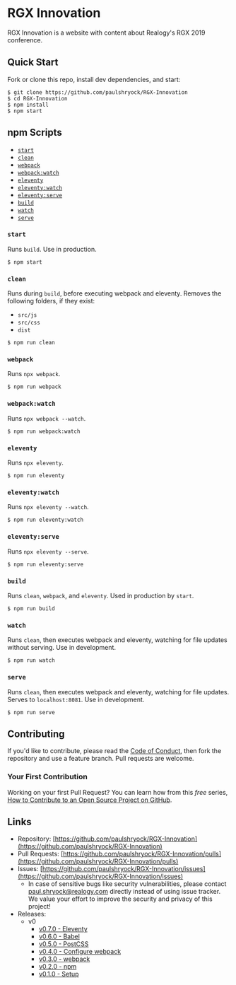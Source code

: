 # RGX Innovation

RGX Innovation is a website with content about Realogy's RGX 2019 conference.

## Quick Start

Fork or clone this repo, install dev dependencies, and start:

```shell
$ git clone https://github.com/paulshryock/RGX-Innovation
$ cd RGX-Innovation
$ npm install
$ npm start
```

## npm Scripts

- [`start`](#start)
- [`clean`](#clean)
- [`webpack`](#webpack)
- [`webpack:watch`](#webpack:watch)
- [`eleventy`](#eleventy)
- [`eleventy:watch`](#eleventy:watch)
- [`eleventy:serve`](#eleventy:serve)
- [`build`](#build)
- [`watch`](#watch)
- [`serve`](#serve)

### `start`

Runs `build`. Use in production.

```shell
$ npm start
```

### `clean`

Runs during `build`, before executing webpack and eleventy. Removes the following folders, if they exist:

- `src/js`
- `src/css`
- `dist`

```shell
$ npm run clean
```

### `webpack`

Runs `npx webpack`.

```shell
$ npm run webpack
```

### `webpack:watch`

Runs `npx webpack --watch`.

```shell
$ npm run webpack:watch
```

### `eleventy`

Runs `npx eleventy`.

```shell
$ npm run eleventy
```

### `eleventy:watch`

Runs `npx eleventy --watch`.

```shell
$ npm run eleventy:watch
```

### `eleventy:serve`

Runs `npx eleventy --serve`.

```shell
$ npm run eleventy:serve
```

### `build`

Runs `clean`, `webpack`, and `eleventy`. Used in production by `start`.

```shell
$ npm run build
```

### `watch`

Runs `clean`, then executes webpack and eleventy, watching for file updates without serving. Use in development.

```shell
$ npm run watch
```

### `serve`

Runs `clean`, then executes webpack and eleventy, watching for file updates. Serves to `localhost:8081`. Use in development.

```shell
$ npm run serve
```

## Contributing

If you'd like to contribute, please read the [Code of Conduct](https://github.com/paulshryock/Eustace/blob/master/CODE_OF_CONDUCT.md), then fork the repository and use a feature branch. Pull requests are welcome.

### Your First Contribution

Working on your first Pull Request? You can learn how from this *free* series, [How to Contribute to an Open Source Project on GitHub](https://egghead.io/series/how-to-contribute-to-an-open-source-project-on-github).

## Links

- Repository: [https://github.com/paulshryock/RGX-Innovation](https://github.com/paulshryock/RGX-Innovation)
- Pull Requests: [https://github.com/paulshryock/RGX-Innovation/pulls](https://github.com/paulshryock/RGX-Innovation/pulls)
- Issues: [https://github.com/paulshryock/RGX-Innovation/issues](https://github.com/paulshryock/RGX-Innovation/issues)
  - In case of sensitive bugs like security vulnerabilities, please contact [paul.shryock@realogy.com](mailto:paul.shryock@realogy.com) directly instead of using issue tracker. We value your effort to improve the security and privacy of this project!
- Releases:
	- v0
		- [v0.7.0 - Eleventy](https://github.com/paulshryock/RGX-Innovation/releases/tag/v0.7.0)
		- [v0.6.0 - Babel](https://github.com/paulshryock/RGX-Innovation/releases/tag/v0.6.0)
		- [v0.5.0 - PostCSS](https://github.com/paulshryock/RGX-Innovation/releases/tag/v0.5.0)
		- [v0.4.0 - Configure webpack](https://github.com/paulshryock/RGX-Innovation/releases/tag/v0.4.0)
		- [v0.3.0 - webpack](https://github.com/paulshryock/RGX-Innovation/releases/tag/v0.3.0)
		- [v0.2.0 - npm](https://github.com/paulshryock/RGX-Innovation/releases/tag/v0.2.0)
		- [v0.1.0 - Setup](https://github.com/paulshryock/RGX-Innovation/releases/tag/v0.1.0)